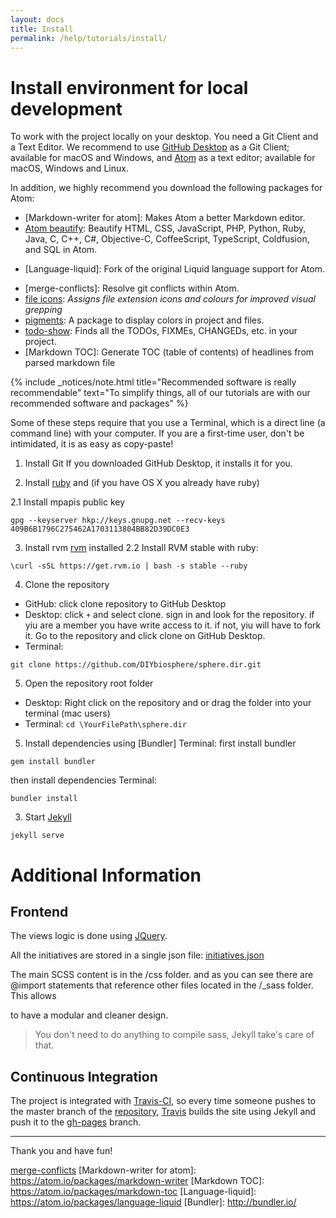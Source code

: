 ```yaml
---
layout: docs
title: Install
permalink: /help/tutorials/install/
---
```


# Install environment for local development
To work with the project locally on your desktop. You need a Git Client and a Text Editor. We recommend to use [GitHub Desktop] as a Git Client; available for macOS and Windows, and [Atom] as a text editor; available for macOS, Windows and Linux.

In addition, we highly recommend you download the following packages for Atom:

  - [Markdown-writer for atom]: Makes Atom a better Markdown editor.
  - [Atom beautify]: Beautify HTML, CSS, JavaScript, PHP, Python, Ruby, Java, C, C++, C#, Objective-C, CoffeeScript, TypeScript, Coldfusion, and SQL in Atom.
<!-- TODO: check if this makes a difference! -->
  - [Language-liquid]: Fork of the original Liquid language support for Atom.
<!-- TODO: check if you need this one or the 2, or if both are necessary -->
  - [merge-conflicts]: Resolve git conflicts within Atom.
  - [file icons]: _Assigns file extension icons and colours for improved visual grepping_
  - [pigments]: A package to display colors in project and files.
  - [todo-show]: Finds all the TODOs, FIXMEs, CHANGEDs, etc. in your project.
  - [Markdown TOC]: Generate TOC (table of contents) of headlines from parsed markdown file

{% include _notices/note.html title="Recommended software is really recommendable" text="To simplify things, all of our tutorials are with our recommended software and packages" %}

Some of these steps require that you use a Terminal, which is a direct line (a command line) with your computer. If you are a first-time user, don't be intimidated, it is as easy as copy-paste!

1. Install Git
If you downloaded GitHub Desktop, it installs it for you.

2. Install [ruby](https://www.ruby-lang.org/en/documentation/installation/) and (if you have OS X you already have ruby)

  2.1 Install mpapis public key
  ```
  gpg --keyserver hkp://keys.gnupg.net --recv-keys 409B6B1796C275462A1703113804BB82D39DC0E3
  ```


3. Install rvm
[rvm](https://rvm.io/rvm/install) installed 
  2.2 Install RVM stable with ruby:
  ```
  \curl -sSL https://get.rvm.io | bash -s stable --ruby
```

4. Clone the repository
  - GitHub: click clone repository to GitHub Desktop
  - Desktop: click `+` and select clone. sign in and look for the repository. if yiu are a member you have write access to it. if not, yiu will have to fork it.
Go to the repository and click clone on GitHub Desktop. 
  - Terminal:
```
git clone https://github.com/DIYbiosphere/sphere.dir.git
```

5. Open the repository root folder
 - Desktop: Right click on the repository and 
or drag the folder into your terminal (mac users)
 - Terminal: 
``` cd \YourFilePath\sphere.dir ```


5. Install dependencies using [Bundler]
Terminal: first install bundler
```
gem install bundler
```
then install dependencies
Terminal: 
  ```
  bundler install
  ```


3. Start [Jekyll](https://jekyllrb.com/)
```
jekyll serve
```

# Additional Information

## Frontend
The views logic is done using [JQuery](https://jquery.com/).

All the initiatives are stored in a single json file:
[initiatives.json](https://github.com/DIYbiosphere/sphere.dir/blob/gh-pages/js/data/initiatives.json)

The main SCSS content is in the /css folder. and as you can see there are @import
statements that reference other files located in the /\_sass folder. This allows


to have a modular and cleaner design.

> You don't need to do anything to compile sass, Jekyll take's care of that.


## Continuous Integration
The project is integrated with [Travis-CI](https://travis-ci.org/), so every
time someone pushes to the master branch of the
[repository](https://github.com/DIYbiosphere/sphere.dir),
[Travis](https://travis-ci.org/) builds the site using Jekyll and push it to the
[gh-pages](https://github.com/DIYbiosphere/sphere.dir/tree/gh-pages) branch.

--------------------

Thank you and have fun!

[GitHub Desktop]: https://desktop.github.com/
[Atom]: https://atom.io/
[file icons]: https://atom.io/packages/file-icons
[pigments]: https://atom.io/packages/pigments
[todo-show]: https://atom.io/packages/todo-show
[atom beautify]: https://atom.io/packages/atom-beautify
[merge-conflicts](https://atom.io/packages/merge-conflicts)
[Markdown-writer for atom]: https://atom.io/packages/markdown-writer
[Markdown TOC]: https://atom.io/packages/markdown-toc
[Language-liquid]: https://atom.io/packages/language-liquid
[Bundler]: http://bundler.io/
